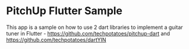 # PitchUp Flutter Sample

This app is a sample on how to use 2 dart libraries to implement a guitar tuner in Flutter - https://github.com/techpotatoes/pitchup-dart and https://github.com/techpotatoes/dartYIN
